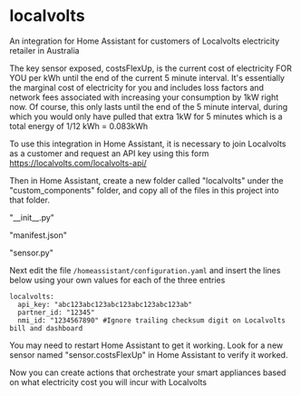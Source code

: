 # localvolts
An integration for Home Assistant for customers of Localvolts electricity retailer in Australia

The key sensor exposed, costsFlexUp, is the current cost of electricity FOR YOU per kWh until the end of the current 5 minute interval.
It's essentially the marginal cost of electricity for you and includes loss factors and network fees associated with increasing your consumption by 1kW right now.
Of course, this only lasts until the end of the 5 minute interval, during which you would only have pulled that extra 1kW for 5 minutes which is a total energy of 1/12 kWh = 0.083kWh

To use this integration in Home Assistant, it is necessary to join Localvolts as a customer and request an API key using this form
https://localvolts.com/localvolts-api/

Then in Home Assistant, create a new folder called "localvolts" under the "custom_components" folder, and copy all of the files in this project into that folder.

"\_\_init\_\_.py"

"manifest.json"

"sensor.py"

Next edit the file `/homeassistant/configuration.yaml` and insert the lines below using your own values for each of the three entries
```
localvolts:
  api_key: "abc123abc123abc123abc123abc123ab"
  partner_id: "12345"
  nmi_id: "1234567890" #Ignore trailing checksum digit on Localvolts bill and dashboard
```

You may need to restart Home Assistant to get it working.
Look for a new sensor named "sensor.costsFlexUp" in Home Assistant to verify it worked.

Now you can create actions that orchestrate your smart appliances based on what electricity cost you will incur with Localvolts

